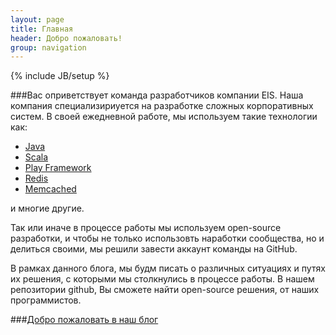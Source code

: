 ```yaml
---
layout: page
title: Главная
header: Добро пожаловать!
group: navigation
---
```

{% include JB/setup %}

###Вас оприветствует команда разработчиков компании EIS.
Наша компания специализириуется на разработке сложных корпоративных систем.
В своей ежедневной работе, мы используем такие технологии как:

- [Java](http://www.java.com/)<br/>
- [Scala](http://www.scala-lang.org)<br/>
- [Play Framework](http://www.playframework.com/)<br/>
- [Redis](http://redis.io/)<br/>
- [Memcached](http://memcached.org/)<br/>

и многие другие.

Так или иначе в процессе работы мы используем open-source разработки, и чтобы не только использовть наработки сообщества, но и делиться своими, мы решили завести аккаунт команды на GitHub.

В рамках данного блога, мы будм писать о различных ситуациях и путях их решения, с которыми мы столкнулись в процессе работы.
В нашем репозитории github, Вы сможете найти open-source решения, от наших программистов.

###[Добро пожаловать в наш блог](blog.html)